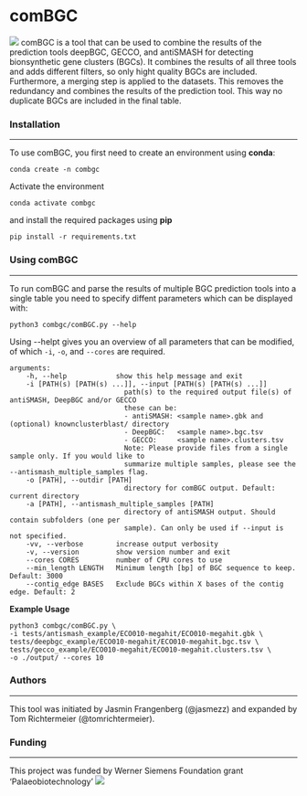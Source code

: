 # comBGC
![](/Net/Groups/ccdata/users/TRichterm/comBGC/com-bgc-logo.png)
comBGC is a tool that can be used to combine the results of the prediction tools deepBGC, GECCO, and antiSMASH for detecting bionsynthetic gene clusters (BGCs). It combines the results of all three tools and adds different filters, so only hight quality BGCs are included. Furthermore, a merging step is applied to the datasets. This removes the redundancy and combines the results of the prediction tool. This way no duplicate BGCs are included in the final table.
### Installation
-------
To use comBGC, you first need to create an environment using **conda**:
    
    conda create -n combgc

Activate the environment

    conda activate combgc

and install the required packages using **pip**

    pip install -r requirements.txt

### Using comBGC
-------
To run comBGC and parse the results of multiple BGC prediction tools into a single table you need to specify diffent parameters which can be displayed with:

    python3 combgc/comBGC.py --help

Using --helpt gives you an overview of all parameters that can be modified, of which `-i`, `-o`, and `--cores` are required.

    arguments:
        -h, --help            show this help message and exit
        -i [PATH(s) [PATH(s) ...]], --input [PATH(s) [PATH(s) ...]]
                                path(s) to the required output file(s) of antiSMASH, DeepBGC and/or GECCO
                                these can be:
                                - antiSMASH: <sample name>.gbk and (optional) knownclusterblast/ directory
                                - DeepBGC:   <sample name>.bgc.tsv
                                - GECCO:     <sample name>.clusters.tsv
                                Note: Please provide files from a single sample only. If you would like to
                                summarize multiple samples, please see the --antismash_multiple_samples flag.
        -o [PATH], --outdir [PATH]
                                directory for comBGC output. Default: current directory
        -a [PATH], --antismash_multiple_samples [PATH]
                                directory of antiSMASH output. Should contain subfolders (one per
                                sample). Can only be used if --input is not specified.
        -vv, --verbose        increase output verbosity
        -v, --version         show version number and exit
        --cores CORES         number of CPU cores to use
        --min_length LENGTH   Minimum length [bp] of BGC sequence to keep. Default: 3000
        --contig_edge BASES   Exclude BGCs within X bases of the contig edge. Default: 2
**Example Usage**

    python3 combgc/comBGC.py \
    -i tests/antismash_example/ECO010-megahit/ECO010-megahit.gbk \
    tests/deepbgc_example/ECO010-megahit/ECO010-megahit.bgc.tsv \
    tests/gecco_example/ECO010-megahit/ECO010-megahit.clusters.tsv \
    -o ./output/ --cores 10


### Authors
-------
This tool was initiated by Jasmin Frangenberg (@jasmezz) and expanded by Tom Richtermeier (@tomrichtermeier).

### Funding
-------
This project was funded by Werner Siemens Foundation grant ‘Palaeobiotechnology’
![](/Net/Groups/ccdata/users/TRichterm/comBGC/wss.svg)

